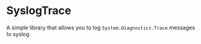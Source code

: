 SyslogTrace
===========

A simple library that allows you to log `System.Diagnostics.Trace` messages to syslog
